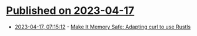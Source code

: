 # [Published on 2023-04-17](index.md)

* [2023-04-17, 07:15:12](https://lobste.rs/s/3i3ccv/make_it_memory_safe_adapting_curl_use) - [Make It Memory Safe: Adapting curl to use Rustls](https://insufficient.coffee/2023/03/30/opensource-crypto-workshop-rustls-ffi/)

